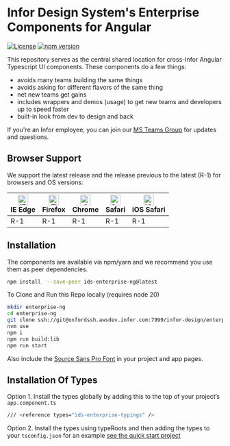 # Infor Design System's Enterprise Components for Angular

[![License](https://img.shields.io/badge/License-Apache%202.0-blue.svg)](https://opensource.org/licenses/Apache-2.0)
[![npm version](https://badge.fury.io/js/ids-enterprise-ng.svg)](https://badge.fury.io/js/ids-enterprise-ng)

This repository serves as the central shared location for cross-Infor Angular Typescript UI components. These components do a few things:

- avoids many teams building the same things
- avoids asking for different flavors of the same thing
- net new teams get gains
- includes wrappers and demos (usage) to get new teams and developers up to speed faster
- built-in look from dev to design and back

If you're an Infor employee, you can join our [MS Teams Group](https://teams.microsoft.com/l/team/19%3A2b0c9ce520b0481a9ce115f0ca4a326f%40thread.skype/conversations?groupId=4f50ef7d-e88d-4ccb-98ca-65f26e57fe35&tenantId=457d5685-0467-4d05-b23b-8f817adda47c) for updates and questions.

## Browser Support

We support the latest release and the release previous to the latest (R-1) for browsers and OS versions:

<!-- markdownlint-disable MD013 MD033 -->
| [<img src="https://raw.githubusercontent.com/alrra/browser-logos/master/src/edge/edge_48x48.png" alt="IE / Edge" width="24px" height="24px" />](http://godban.github.io/browsers-support-badges/)</br>IE Edge | [<img src="https://raw.githubusercontent.com/alrra/browser-logos/master/src/firefox/firefox_48x48.png" alt="Firefox" width="24px" height="24px" />](http://godban.github.io/browsers-support-badges/)</br>Firefox | [<img src="https://raw.githubusercontent.com/alrra/browser-logos/master/src/chrome/chrome_48x48.png" alt="Chrome" width="24px" height="24px" />](http://godban.github.io/browsers-support-badges/)</br>Chrome | [<img src="https://raw.githubusercontent.com/alrra/browser-logos/master/src/safari/safari_48x48.png" alt="Safari" width="24px" height="24px" />](http://godban.github.io/browsers-support-badges/)</br>Safari | [<img src="https://raw.githubusercontent.com/alrra/browser-logos/master/src/safari-ios/safari-ios_48x48.png" alt="iOS Safari" width="24px" height="24px" />](http://godban.github.io/browsers-support-badges/)</br>iOS Safari |
| --------- | --------- | --------- | --------- | --------- |
| R-1 | R-1 | R-1| R-1| R-1 |
<!-- markdownlint-enable MD013 MD033 -->

## Installation

The components are available via npm/yarn and we recommend you use them as peer dependencies.

```sh
npm install  --save-peer ids-enterprise-ng@latest
```

To Clone and Run this Repo locally (requires node 20)

```sh
mkdir enterprise-ng
cd enterprise-ng
git clone ssh://git@oxfordssh.awsdev.infor.com:7999/infor-design/enterprise-ng.git .
nvm use
npm i
npm run build:lib
npm run start
```

Also include the [Source Sans Pro Font](https://github.com/infor-design/ids-foundation/blob/main/fonts/README.md) in your project and app pages.

## Installation Of Types

Option 1. Install the types globally by adding this to the top of your project’s `app.component.ts`

```sh
/// <reference types="ids-enterprise-typings" />
```

Option 2. Install the types using typeRoots and then adding the types to your `tsconfig.json` for an example [see the quick start project](https://oxford.awsdev.infor.com/infor-design/enterprise-ng-quickstart/-/blob/main/tsconfig.json?ref_type=heads#L16-21)
